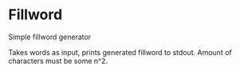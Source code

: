 # Fillword
Simple fillword generator

Takes words as input, prints generated fillword to stdout. Amount of characters must be some n^2.
